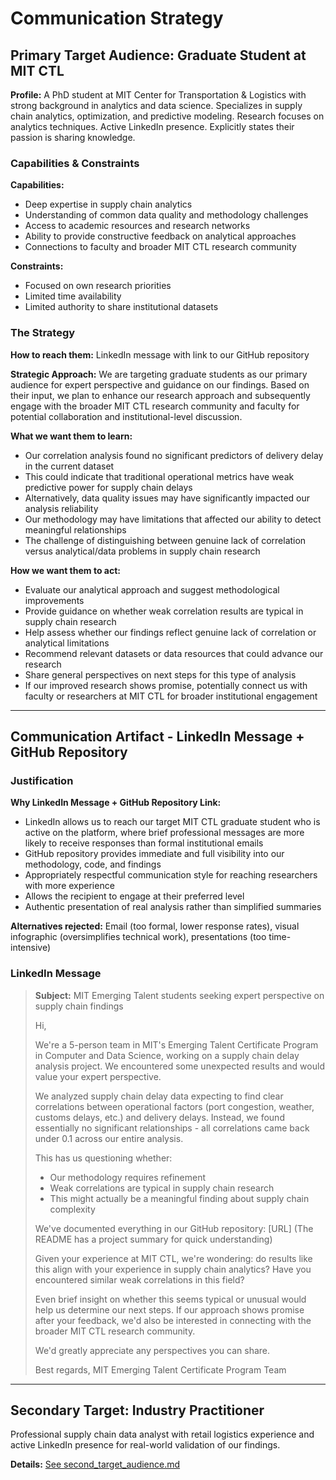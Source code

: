 # Communication Strategy

## Primary Target Audience: Graduate Student at MIT CTL

**Profile:** A PhD student at MIT Center for Transportation & Logistics with
strong background in analytics and data science. Specializes in supply chain
analytics, optimization, and predictive modeling. Research focuses on analytics
techniques. Active LinkedIn presence. Explicitly states their passion is sharing
knowledge.

### Capabilities & Constraints

**Capabilities:**

- Deep expertise in supply chain analytics
- Understanding of common data quality and methodology challenges
- Access to academic resources and research networks
- Ability to provide constructive feedback on analytical approaches
- Connections to faculty and broader MIT CTL research community

**Constraints:**

- Focused on own research priorities
- Limited time availability
- Limited authority to share institutional datasets

### The Strategy

**How to reach them:** LinkedIn message with link to our GitHub repository

**Strategic Approach:** We are targeting graduate students as our primary audience
for expert perspective and guidance on our findings. Based on their input, we plan
to enhance our research approach and subsequently engage with the broader MIT CTL
research community and faculty for potential collaboration and institutional-level
discussion.

**What we want them to learn:**

- Our correlation analysis found no significant predictors of delivery delay in
the current dataset
- This could indicate that traditional operational metrics have weak predictive
power for supply chain delays
- Alternatively, data quality issues may have significantly impacted our analysis
reliability
- Our methodology may have limitations that affected our ability to detect meaningful
relationships
- The challenge of distinguishing between genuine lack of correlation versus
analytical/data problems in supply chain research

**How we want them to act:**

- Evaluate our analytical approach and suggest methodological improvements
- Provide guidance on whether weak correlation results are typical in supply
chain research
- Help assess whether our findings reflect genuine lack of correlation or
analytical limitations
- Recommend relevant datasets or data resources that could advance our research
- Share general perspectives on next steps for this type of analysis
- If our improved research shows promise, potentially connect us with faculty or
researchers at MIT CTL for broader institutional engagement

---

## Communication Artifact - LinkedIn Message + GitHub Repository

### Justification

**Why LinkedIn Message + GitHub Repository Link:**

- LinkedIn allows us to reach our target MIT CTL graduate student who is active
on the platform, where brief professional messages are more likely to receive
responses than formal institutional emails
- GitHub repository provides immediate and full visibility into our methodology,
code, and findings
- Appropriately respectful communication style for reaching researchers with more
experience
- Allows the recipient to engage at their preferred level
- Authentic presentation of real analysis rather than simplified summaries

**Alternatives rejected:** Email (too formal, lower response rates), visual
infographic (oversimplifies technical work), presentations (too time-intensive)

### LinkedIn Message

> **Subject:** MIT Emerging Talent students seeking expert perspective on supply
chain findings
>
> Hi,
>
> We're a 5-person team in MIT's Emerging Talent Certificate Program in Computer
> and Data Science, working on a supply chain delay analysis project. We
> encountered some unexpected results and would value your expert perspective.
>
> We analyzed supply chain delay data expecting to find clear correlations
> between operational factors (port congestion, weather, customs delays, etc.)
> and delivery delays. Instead, we found essentially no significant
> relationships - all correlations came back under 0.1 across our entire
> analysis.
>
> This has us questioning whether:
>
> - Our methodology requires refinement
> - Weak correlations are typical in supply chain research
> - This might actually be a meaningful finding about supply chain complexity
>
> We've documented everything in our GitHub repository: [URL] (The README has
> a project summary for quick understanding)
>
> Given your experience at MIT CTL, we're wondering: do results like this align
> with your experience in supply chain analytics? Have you encountered similar
> weak correlations in this field?
>
> Even brief insight on whether this seems typical or unusual would help us
> determine our next steps. If our approach shows promise after your feedback,
> we'd also be interested in connecting with the broader MIT CTL research
> community.
>
> We'd greatly appreciate any perspectives you can share.
>
> Best regards,
> MIT Emerging Talent Certificate Program Team

---

## Secondary Target: Industry Practitioner  

Professional supply chain data analyst with retail logistics experience and active
LinkedIn presence for real-world validation of our findings.

**Details:** [See second_target_audience.md](./second_target_audience.md)
